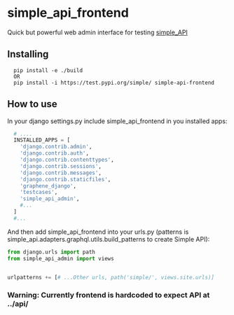 simple_api_frontend
==============================

Quick but powerful web admin interface for testing [simple_API](https://github.com/karlosss/simple_api)

Installing
----------
```shell
  pip install -e ./build
  OR
  pip install -i https://test.pypi.org/simple/ simple-api-frontend
```
How to use
----------
In your django settings.py include simple_api_frontend in you installed apps:

```python
  # ....
  INSTALLED_APPS = [
    'django.contrib.admin',
    'django.contrib.auth',
    'django.contrib.contenttypes',
    'django.contrib.sessions',
    'django.contrib.messages',
    'django.contrib.staticfiles',
    'graphene_django',
    'testcases',
    'simple_api_admin',
    #...
  ]
  #...
```


And then add simple_api_frontend into your urls.py (patterns is simple_api.adapters.graphql.utils.build_patterns to create Simple API):

```python
from django.urls import path
from simple_api_admin import views


urlpatterns += [# ...Other urls, path('simple/', views.site.urls)]
```

### Warning: Currently frontend is hardcoded to expect API at ../api/
